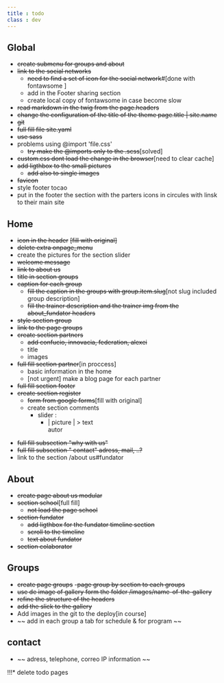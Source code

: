 ```yaml
---
title : todo
class : dev
---
```

## Global
* ~~create submenu for groups and about~~
* ~~link to the social networks~~
  - ~~need to find a set of icon for the social network~~#[done with fontawsome ]
  - add in the Footer sharing section
  - create local copy of fontawsome in case become slow  
* ~~read markdown in the twig from the page.headers~~
* ~~change the configuration of the title of the theme page.title | site.name~~
* ~~git~~
* ~~full fill file site.yaml~~
* ~~use sass~~
* problems using @import 'file.css'
  - ~~try make the @imports only to the .scss~~[solved]
* ~~custom.css dont load the change in the browser~~[need to clear cache]
* ~~add ligthbox to the small pictures~~
    - ~~add also to single images~~
* ~~favicon~~
* style footer tocao
* put in the footer the section with the parters icons in circules with linsk to their main site

## Home
* ~~icon in the header~~ ~~[fill with original]~~
* ~~delete extra onpage_menu~~
* create the pictures for the section slider
* ~~welcome message~~
* ~~link to about us~~
* ~~title in section groups~~
* ~~caption for each group~~
  - ~~fill the caption in the groups with group.item.slug~~[not slug included group description]
  - ~~fill the trainer description and the trainer img from the about_fundator headers~~
* ~~style section group~~
* ~~link to the page groups~~
* ~~create section partners~~
  - ~~add confucio, innovacia, federation, alexei~~
  - title
  - images
* ~~full fill section partner~~[in proccess]
  - basic information in the home
  - [not urgent] make a blog page for each partner
* ~~full fill section footer~~
* ~~create section register~~
  + ~~form from google forms~~[fill with original]
  + create section comments
    - slider :
      * | picture |
             > text      
            autor

+ ~~full fill subsection "why with us"~~
+ ~~full fill subsection " contact" adress, mail, ..?~~
+ link to the section /about us#fundator

## About
  + ~~create page about us modular~~
  + ~~section school~~[full fill]
      * ~~not load the page school~~
  + ~~section fundator~~
    - ~~add ligthbox for the fundator timeline section~~
    - ~~scroll to the timeline~~
    - ~~text about fundator~~
  + ~~section colaborator~~


## Groups
  + ~~create page groups~~
   -~~page group by section to each groups~~
  + ~~use de image of gallery form the folder /images/name-of-the-gallery~~
  + ~~refine the structure of the headers~~
  + ~~add the slick to the gallery~~
  + Add images in the git to the deploy[in course]
  + ~~ add in each group a tab for schedule & for program ~~

## contact
* ~~ adress, telephone, correo IP information ~~


!!!* delete todo pages
